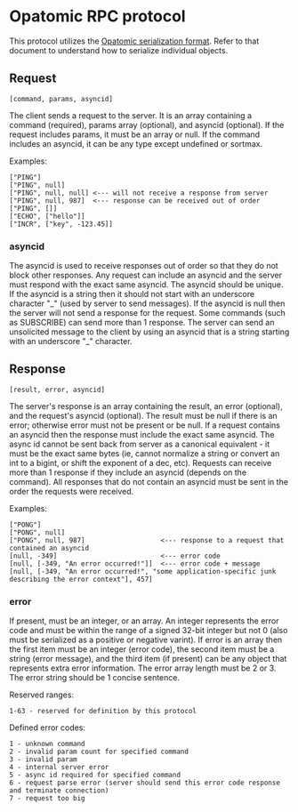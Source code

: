 # Opatomic RPC protocol

This protocol utilizes the [Opatomic serialization format](serialization.md). Refer to that
document to understand how to serialize individual objects.


## Request

    [command, params, asyncid]

The client sends a request to the server. It is an array containing a command (required),
params array (optional), and asyncid (optional). If the request includes params, it must be
an array or null. If the command includes an asyncid, it can be any type except undefined
or sortmax.

Examples:

    ["PING"]
    ["PING", null]
    ["PING", null, null] <--- will not receive a response from server
    ["PING", null, 987]  <--- response can be received out of order
    ["PING", []]
    ["ECHO", ["hello"]]
    ["INCR", ["key", -123.45]]

### asyncid

The asyncid is used to receive responses out of order so that they do not block other responses.
Any request can include an asyncid and the server must respond with the exact same asyncid. The
asyncid should be unique. If the asyncid is a string then it should not start with an underscore
character "\_" (used by server to send messages). If the asyncid is null then the server will
not send a response for the request. Some commands (such as SUBSCRIBE) can send more than 1
response. The server can send an unsolicited message to the client by using an asyncid that is
a string starting with an underscore "\_" character.


## Response

    [result, error, asyncid]

The server's response is an array containing the result, an error (optional), and the request's
asyncid (optional). The result must be null if there is an error; otherwise error must not be
present or be null. If a request contains an asyncid then the response must include the exact
same asyncid. The async id cannot be sent back from server as a canonical equivalent - it must
be the exact same bytes (ie, cannot normalize a string or convert an int to a bigint, or shift
the exponent of a dec, etc). Requests can receive more than 1 response if they include an asyncid
(depends on the command). All responses that do not contain an asyncid must be sent in the order
the requests were received.

Examples:

    ["PONG"]
    ["PONG", null]
    ["PONG", null, 987]                   <--- response to a request that contained an asyncid
    [null, -349]                          <--- error code
    [null, [-349, "An error occurred!"]]  <--- error code + message
    [null, [-349, "An error occurred!", "some application-specific junk describing the error context"], 457]

### error

If present, must be an integer, or an array. An integer represents the error code and must be
within the range of a signed 32-bit integer but not 0 (also must be serialized as a positive or
negative varint). If error is an array then the first item must be an integer (error code), the
second item must be a string (error message), and the third item (if present) can be any object
that represents extra error information. The error array length must be 2 or 3. The error string
should be 1 concise sentence.

Reserved ranges:

    1-63 - reserved for definition by this protocol

Defined error codes:

    1 - unknown command
    2 - invalid param count for specified command
    3 - invalid param
    4 - internal server error
    5 - async id required for specified command
    6 - request parse error (server should send this error code response and terminate connection)
    7 - request too big

